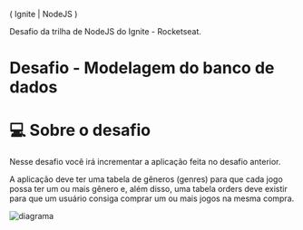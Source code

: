 ( Ignite | NodeJS )

Desafio da trilha de NodeJS do Ignite - Rocketseat.

# Desafio - Modelagem do banco de dados

# 💻 Sobre o desafio

Nesse desafio você irá incrementar a aplicação feita no desafio anterior.

A aplicação deve ter uma tabela de gêneros (genres) para que cada jogo possa ter um ou mais gênero e, além disso, uma tabela orders deve existir para que um usuário consiga comprar um ou mais jogos na mesma compra.

![diagrama](https://user-images.githubusercontent.com/61084908/200585400-ba7b9dda-014c-4792-a332-fd6cb859aef4.png)
